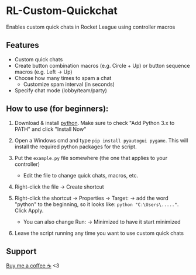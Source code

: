 # RL-Custom-Quickchat
Enables custom quick chats in Rocket League using controller macros

## Features
- Custom quick chats
- Create button combination macros (e.g. Circle + Up) or button sequence macros (e.g. Left -> Up) 
- Choose how many times to spam a chat
  - Customize spam interval (in seconds)
- Specify chat mode (lobby/team/party)
  

## How to use (for beginners):
1. Download & install [python](https://www.python.org/getit/). Make sure to check "Add Python 3.x to PATH" and click "Install Now"
 
2. Open a Windows cmd and type `pip install pyautogui pygame`. This will install the required python packages for the script.
3. Put the `example.py` file somewhere (the one that applies to your controller)
   - Edit the file to change quick chats, macros, etc.
7. Right-click the file -> Create shortcut
8. Right-click the shortcut -> Properties -> Target: -> add the word "python" to the beginning, so it looks like: `python "C:\Users\....."`. Click Apply.
    - You can also change Run: -> Minimized to have it start minimized
9. Leave the script running any time you want to use custom quick chats

## Support
[Buy me a coffee ☕](https://cash.app/$naptime559) <3
